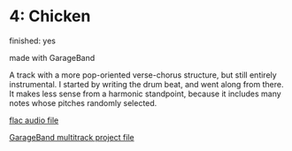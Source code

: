 # 4: Chicken

finished: yes

made with GarageBand

A track with a more pop-oriented verse-chorus structure, but still entirely instrumental. I started by writing the drum beat, and went along from there. It makes less sense from a harmonic standpoint, because it includes many notes whose pitches randomly selected.

[flac audio file](files/chicken.flac)

[GarageBand multitrack project file](files/chicken.band)

